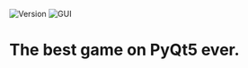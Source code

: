 ![Version](https://img.shields.io/badge/Version-Pre--Beta%200.5.1-important) ![GUI](https://img.shields.io/badge/GUI-PyQt5-brightgreen)

# The best game on PyQt5 ever.
